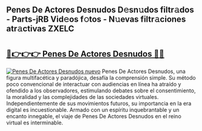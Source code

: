 ## Penes De Actores Desnudos D𝚎sn𝚞dos filtr𝚊dos - Parts-jRB Vid𝚎os f𝚘tos - N𝚞evas filtr𝚊ciones atr𝚊ctivas ZXELC

# <h2><a href="http://mbcahob.tromn.icu/?c=Penes+De+Actores+Desnudos">🔗👉👉👉 Penes De Actores Desnudos 🔗🔗</a></h2>

[![Penes De Actores Desnudos nuevo](https://i.imgur.com/pEAQMta.gif)](http://mbcahob.tromn.icu/?c=Penes+De+Actores+Desnudos)
Penes De Actores Desnudos, una figura multifacética y paradójica, desafía la comprensión simple. Su método poco convencional de interactuar con audiencias en línea ha atraído y ofendido a los observadores, estimulando debates sobre el consentimiento, la moralidad y las complejidades de las sociedades virtuales. Independientemente de sus movimientos futuros, su importancia en la era digital es incuestionable. Armado con un espíritu inquebrantable y un encanto innegable, el viaje de Penes De Actores Desnudos en el reino virtual es interminable.
